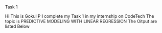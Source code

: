 Task 1

Hi 
This is Gokul P
I complete my Task 1 in my internship on CodeTech 
The topic is PREDICTIVE MODELING WITH LINEAR REGRESSION
The Oitput are listed Below




